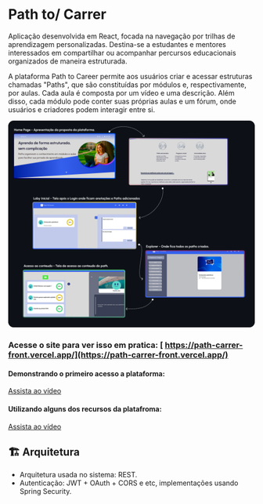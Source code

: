 # Path to/ Carrer

Aplicação desenvolvida em React, focada na navegação por trilhas de aprendizagem personalizadas.
Destina-se a estudantes e mentores interessados em compartilhar ou acompanhar percursos educacionais organizados de maneira estruturada.

A plataforma Path to Career permite aos usuários criar e acessar estruturas chamadas "Paths", que são constituídas por módulos e, respectivamente, por aulas. Cada aula é composta por um vídeo e uma descrição. Além disso, cada módulo pode conter suas próprias aulas e um fórum, onde usuários e criadores podem interagir entre si.

![](https://github.com/AlisonMartinss/Imagens/blob/main/FluxoGrama.png?raw=true)

### Acesse o site para ver isso em pratica: [ https://path-carrer-front.vercel.app/](https://path-carrer-front.vercel.app/)

#### Demonstrando o primeiro acesso a plataforma: 
[Assista ao vídeo](https://www.youtube.com/watch?v=V-uKTesoJds&t=22s)

#### Utilizando alguns dos recursos  da platafroma:
[Assista ao vídeo](https://www.youtube.com/watch?v=y9Uz3luEqzQ)


## 🏗️ Arquitetura
- Arquitetura usada no sistema: REST.
- Autenticação: JWT + OAuth + CORS e etc, implementações usando Spring Security.
